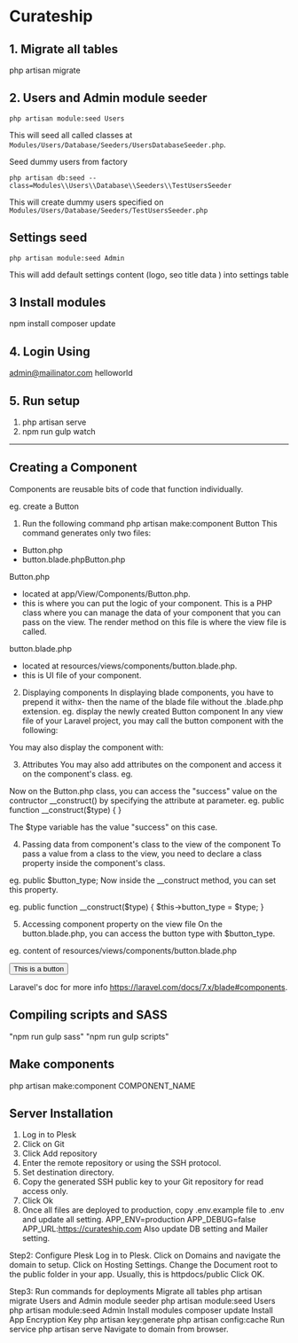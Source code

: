 # Curateship

## 1. Migrate all tables

php artisan migrate

## 2. Users and Admin module seeder

```
php artisan module:seed Users
```

This will seed all called classes at `Modules/Users/Database/Seeders/UsersDatabaseSeeder.php`.

Seed dummy users from factory

```
php artisan db:seed --class=Modules\\Users\\Database\\Seeders\\TestUsersSeeder
```

This will create dummy users specified on `Modules/Users/Database/Seeders/TestUsersSeeder.php`

## Settings seed

```
php artisan module:seed Admin 
```
This will add default settings content (logo, seo title data ) into settings table

## 3 Install modules
npm install
composer update

## 4. Login Using
admin@mailinator.com
helloworld

## 5. Run setup
1. php artisan serve
2. npm run gulp watch

----------------------------------

## Creating a Component

Components are reusable bits of code that function individually.

eg. create a Button

1. Run the following command
php artisan make:component Button
This command generates only two files:
- Button.php
- button.blade.phpButton.php

Button.php
- located at app/View/Components/Button.php.
- this is where you can put the logic of your component. This is a PHP class where you can manage the data of your component that you can pass on the view. The render method on this file is where the view file is called.

button.blade.php
- located at resources/views/components/button.blade.php.
- this is UI file of your component.

2. Displaying components
In displaying blade components, you have to prepend it withx- then the name of the blade file without the .blade.php extension.
eg. display the newly created Button component
In any view file of your Laravel project, you may call the button component with the following:
<x-button />
You may also display the component with:
<x-button></x-button>

3. Attributes
You may also add attributes on the component and access it on the component's class.
eg.
<x-button type="success">

Now on the Button.php class, you can access the "success" value on the contructor __construct() by specifying the attribute at parameter.
eg.
public function __construct($type) {
}

The $type variable has the value "success" on this case.

4. Passing data from component's class to the view of the component
To pass a value from a class to the view, you need to declare a class property inside the component's class.

eg.
public $button_type;
Now inside the __construct method, you can set this property.

eg.
public function __construct($type) {
    $this->button_type = $type;
}

5. Accessing component property on the view file
On the button.blade.php, you can access the button type with $button_type.

eg. content of resources/views/components/button.blade.php

<button class="{{ $button_type }}">This is a button</button>

Laravel's doc for more info https://laravel.com/docs/7.x/blade#components.

## Compiling scripts and SASS

"npm run gulp sass"
"npm run gulp scripts"


## Make components
php artisan make:component COMPONENT_NAME
    
## Server Installation
    
1. Log in to Plesk
2. Click on Git
3. Click Add repository
4. Enter the remote repository or using the SSH protocol.
5. Set destination directory.
6. Copy the generated SSH public key to your Git repository for read access only.
7. Click Ok
8. Once all files are deployed to production, copy .env.example file to .env and update all setting.
APP_ENV=production
APP_DEBUG=false
APP_URL:https://curateship.com
Also update DB setting and Mailer setting.
    
Step2: Configure Plesk
Log in to Plesk.
Click on Domains and navigate the domain to setup.
Click on Hosting Settings.
Change the Document root to the public folder in your app. Usually, this is httpdocs/public
Click OK.
    
Step3: Run commands for deployments
Migrate all tables
php artisan migrate
Users and Admin module seeder
php artisan module:seed Users
php artisan module:seed Admin
Install modules
composer update
Install App Encryption Key
php artisan key:generate
php artisan config:cache
Run service
php artisan serve
Navigate to domain from browser.

